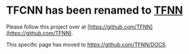 # TFCNN has been renamed to [TFNN](https://github.com/TFNN)

Please follow this project over at [https://github.com/TFNN](https://github.com/TFNN).

This specific page has moved to https://github.com/TFNN/DOCS.
